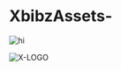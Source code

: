 # XbibzAssets-

![hi](https://github.com/Habibzz01/XbibzAssets-/releases/download/Nexo444/54d7302c08408339574b95b9a911c51a.gif)

![X-LOGO](https://github.com/Habibzz01/XbibzAssets-/releases/download/Nexo444/mylog.png)
